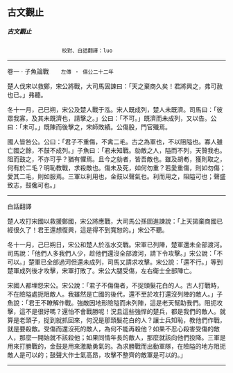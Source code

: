

## 古文觀止

##### 古文觀止
　　　　　　　　　`校對、白話翻譯：luo`

* * *

卷一 ‧ 子魚論戰　　`左傳 ‧ 僖公二十二年`

楚人伐宋以救鄭，宋公將戰，大司馬固諫曰：「天之棄商久矣！君將興之，弗可赦也已。」弗聽。

冬十一月，己巳朔，宋公及楚人戰于泓。宋人既成列，楚人未既濟。司馬曰：「彼眾我寡，及其未既濟也，請擊之。」公曰：「不可。」既濟而未成列，又以告。公曰：「未可。」既陳而後擊之，宋師敗績。公傷股，門官殲焉。

國人皆咎公。公曰：「君子不重傷，不禽二毛。古之為軍也，不以阻隘也。寡人雖亡國之餘，不鼓不成列。」子魚曰：「君未知戰。勍敵之人，隘而不列，天贊我也。阻而鼓之，不亦可乎？猶有懼焉。且今之勍者，皆吾敵也。雖及胡耇，獲則取之，何有於二毛？明恥教戰，求殺敵也。傷未及死，如何勿重？若愛重傷，則如勿傷；愛其二毛，則如服焉。三軍以利用也，金鼓以聲氣也。利而用之，阻隘可也；聲盛致志，鼓儳可也。」

* * *

白話翻譯

楚人攻打宋國以救援鄭國，宋公將應戰，大司馬公孫固進諫說：「上天拋棄商國已經很久了！君王還想復興，這是得不到寬恕的。」宋公不聽。

冬十一月，己巳朔日，宋公和楚人於泓水交戰。宋軍已列陣，楚軍還未全部渡河。司馬說：「他們人多我們人少，趁他們還沒全部渡河，請下令攻擊。」宋公說：「不可以。」楚軍已全部過河但還未成列，司馬又請求攻擊。宋公說：「還不行。」等到楚軍成列後才攻擊，宋軍打敗了。宋公大腿受傷，左右衛士全部陣亡。

宋國人都埋怨宋公。宋公說：「君子不傷傷者，不捉頭髮花白的人。古人打戰時，不在險隘處扼阻敵人。我雖然是亡國的後代，還不至於攻打還沒列陣的敵人。」子魚說：「君王不瞭解作戰。強敵因地形險隘而未列陣，這是老天幫助我們。阻扼攻擊，這不是很好嗎？還怕不會戰勝呢！況且這些強悍的楚兵，都是我們的敵人。就算是老頭子，捉到就抓回來，何況是那頭髮花白的人？讓士兵知恥，教他們作戰，就是要殺敵。受傷而還沒死的敵人，為何不能再殺他？如果不忍心殺害受傷的敵人，那麼一開始就不該殺他；如果同情年長的敵人，那麼就該向他們投降。三軍是用來打勝戰的，金鼓是用來激勵勇氣的。為求勝戰而出動軍隊，在險隘的地方阻扼敵人是可以的；鼓聲大作士氣高昂，攻擊不整齊的敵軍是可以的。」

* * *

